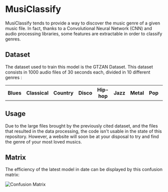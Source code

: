 # MusiClassify

MusiClassify tends to provide a way to discover the music genre of a given music file.
In fact, thanks to a Convolutional Neural Network (CNN) and audio processing libraries, some features are extractable in order to classify genres.

## Dataset 

The dataset used to train this model is the GTZAN Dataset. This dataset consists in 1000 audio files of 30 seconds each, divided in 10 different genres : 
<div align="center" >
<table>
  <tr>
    <th>Blues</th>
    <th>Classical</th>
    <th>Country</th>
    <th>Disco</th>
    <th>Hip-hop</th>
    <th>Jazz</th>
    <th>Metal</th>
    <th>Pop</th>
    <th>Reggae</th>
    <th>Rock</th>
  </tr>
</table>
</div>

## Usage

Due to the large files brought by the previously cited dataset, and the files that resulted in the data processing, the code isn't usable in the state of this repository. 
However, a website will soon be at your disposal to try and find the genre of your most loved musics.

## Matrix

The efficiency of the latest model in date can be displayed by this confusion matrix:

![Confusion Matrix](https://media.discordapp.net/attachments/806147253504573520/1091108161643102339/conf_mat_v12.png)

